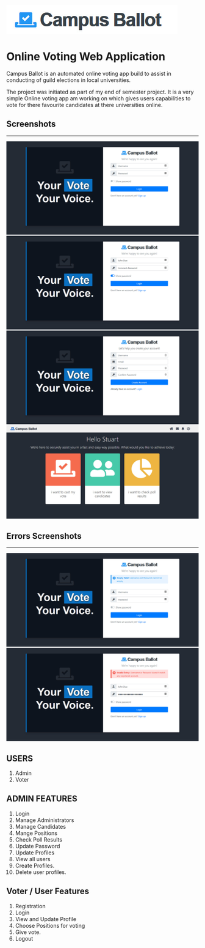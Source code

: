![image](images/README/logo.jpg)
# Online Voting Web Application

Campus Ballot is an automated online voting app build to assist in conducting of guild elections in local universities.

 The project was initiated as part of my end of semester project. It is a very simple Online voting app am working on which gives users capabilities to vote for there favourite candidates at there universities online. 

 ## Screenshots
 ---
![image](images/README/login-1.jpg)
![image](images/README/login-3.jpg)
![image](images/README/signup.jpg)
![image](images/README/home.jpg)

## Errors Screenshots
---
![image](images/README/login-2.jpg)
![image](images/README/login-4.jpg)

## USERS
1. Admin
2. Voter

## ADMIN FEATURES

1. Login
2. Manage Administrators
3. Manage Candidates
4. Mange Positions
5. Check Poll Results
6. Update Password
7. Update Profiles
8. View all users
9. Create Profiles.
10. Delete user profiles.


## Voter / User Features

1. Registration
2. Login
3. View and Update Profile
4. Choose Positions for voting
5. Give vote.
6. Logout


